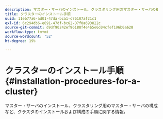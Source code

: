 ```yaml
---
description: マスター・サーバのインストール、クラスタリング用のマスター・サーバの構成など、クラスタのインストールおよび構成の手順に関する情報。
title: クラスターのインストール手順
uuid: 11eb77a6-ad01-47da-bca1-c76107af21c1
exl-id: 6c294db6-e691-47df-bc62-87f0a693822c
source-git-commit: d9df90242ef96188f4e4b5e6d04cfef196b0a628
workflow-type: tm+mt
source-wordcount: '52'
ht-degree: 19%

---
```


# クラスターのインストール手順{#installation-procedures-for-a-cluster}

マスター・サーバのインストール、クラスタリング用のマスター・サーバの構成など、クラスタのインストールおよび構成の手順に関する情報。
